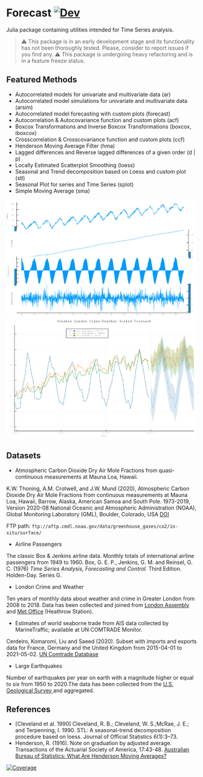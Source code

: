 # Forecast [![Dev](https://img.shields.io/badge/docs-dev-blue.svg)](https://viraltux.github.io/Forecast.jl/dev)

Julia package containing utilities intended for Time Series analysis.

> :warning: This package is in an early development stage and its functionality has not been thoroughly tested. Please, consider to report issues if you find any.
> :warning: This package is undergoing heavy refactoring and is in a feature freeze status.

## Featured Methods

* Autocorrelated models for univariate and multivariate data (ar)
* Autocorrelated model simulations for univariate and multivariate data (arsim)
* Autocorrelated model forecasting with custom plots (forecast)
* Autocorrelation & Autocovariance function and custom plots (acf)
* Boxcox Transformations and Inverse Boxcox Transformations (boxcox, iboxcox)
* Crosscorrelation & Crosscovariance function and custom plots (ccf)
* Henderson Moving Average Filter (hma)
* Lagged differences and Reverse lagged differences of a given order (d | p)
* Locally Estimated Scatterplot Smoothing (loess)
* Seasonal and Trend decomposition based on Loess and custom plot (stl) 
* Seasonal Plot for series and Time Series (splot)
* Simple Moving Average (sma)

<img src="./docs/src/images/stl_readme.png">
<img src="./docs/src/images/forecast_readme.png">

## Datasets

* Atmospheric Carbon Dioxide Dry Air Mole Fractions from quasi-continuous measurements at Mauna Loa, Hawaii.

K.W. Thoning, A.M. Crotwell, and J.W. Mund (2020), Atmospheric Carbon Dioxide Dry Air Mole Fractions from continuous measurements at Mauna Loa, Hawaii, Barrow, Alaska, American Samoa and South Pole. 1973-2019, Version 2020-08 National Oceanic and Atmospheric Administration (NOAA), Global Monitoring Laboratory (GML), Boulder, Colorado, USA [DOI](https://doi.org/10.15138/yaf1-bk21)

FTP path: `ftp://aftp.cmdl.noaa.gov/data/greenhouse_gases/co2/in-situ/surface/`

* Airline Passengers

The classic Box & Jenkins airline data. Monthly totals of international airline passengers from 1949 to 1960. Box, G. E. P., Jenkins, G. M. and Reinsel, G. C. (1976) _Time Series Analysis, Forecasting and Control._ Third Edition. Holden-Day. Series G.

* London Crime and Weather

Ten years of monthly data about weather and crime in Greater London from 2008 to 2018. Data has been collected and joined from [London Assembly](london.gov.uk) and [Met Office](metoffice.gov.uk) (Heathrow Station).

* Estimates of world seaborne trade from AIS data collected by MarineTraffic; available at UN COMTRADE Monitor.

Cerdeiro, Komaromi, Liu and Saeed (2020). Subset with imports and exports data for France, Germany and the United Kingdom from 2015-04-01 to 2021-05-02. [UN Comtrade Database](https://comtrade.un.org/data/ais)

* Large Earthquakes

Number of earthquakes per year on earth with a magnitude higher or equal to six from 1950 to 2020.The data has been collected from the [U.S. Geological Survey
](https://earthquake.usgs.gov/) and aggregated.

## References

* [Cleveland et al. 1990]  Cleveland,  R.  B.;  Cleveland,  W.  S.;McRae, J. E.; and Terpenning, I.  1990.  STL: A seasonal-trend decomposition procedure based on loess. Journal of Official Statistics 6(1):3–73.
* Henderson, R. (1916). Note on graduation by adjusted average. Transactions of the Actuarial Society of America, 17:43-48. [Australian Bureau of Statistics: What Are Henderson Moving Averages?](https://www.abs.gov.au/websitedbs/d3310114.nsf/4a256353001af3ed4b2562bb00121564/5fc845406def2c3dca256ce100188f8e!OpenDocument#:~:text=WHAT%20ARE%20HENDERSON%20MOVING%20AVERAGES%3F)

[![Coverage](https://codecov.io/gh/viraltux/Forecast.jl/branch/master/graph/badge.svg)](https://codecov.io/gh/viraltux/Forecast.jl)

